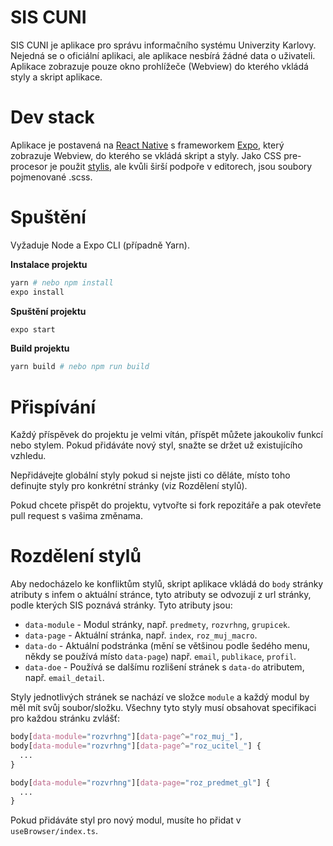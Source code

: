 # SIS CUNI

SIS CUNI je aplikace pro správu informačního systému Univerzity Karlovy. Nejedná se o oficiální aplikaci, ale aplikace nesbírá žádné data o uživateli. Aplikace zobrazuje pouze okno prohlížeče (Webview) do kterého vkládá styly a skript aplikace.

# Dev stack

Aplikace je postavená na [React Native](https://reactnative.dev/) s frameworkem [Expo](https://expo.io/), který zobrazuje Webview, do kterého se vkládá skript a styly. Jako CSS pre-procesor je použit [stylis](https://github.com/thysultan/stylis.js), ale kvůli širší podpoře v editorech, jsou soubory pojmenované .scss.

# Spuštění

Vyžaduje Node a Expo CLI (případně Yarn).

**Instalace projektu**
```bash
yarn # nebo npm install
expo install
```

**Spuštění projektu**
```bash
expo start
```

**Build projektu**
```bash
yarn build # nebo npm run build
```

# Přispívání

Každý příspěvek do projektu je velmi vítán, příspět můžete jakoukoliv funkcí nebo stylem. Pokud přidáváte nový styl, snažte se držet už existujícího vzhledu.

Nepřidávejte globální styly pokud si nejste jisti co děláte, místo toho definujte styly pro konkrétní stránky (viz Rozdělení stylů).

Pokud chcete přispět do projektu, vytvořte si fork repozitáře a pak otevřete pull request s vašima změnama.

# Rozdělení stylů

Aby nedocházelo ke konfliktům stylů, skript aplikace vkládá do `body` stránky atributy s infem o aktuální stránce, tyto atributy se odvozují z url stránky, podle kterých SIS poznává stránky. Tyto atributy jsou:

- `data-module` - Modul stránky, např. `predmety`, `rozvrhng`, `grupicek`.
- `data-page` - Aktuální stránka, např. `index`, `roz_muj_macro`.
- `data-do` - Aktuální podstránka (mění se většinou podle šedého menu, někdy se používá místo `data-page`) např. `email`, `publikace`, `profil`.
- `data-doe` - Používá se dalšímu rozlišení stránek s `data-do` atributem, např. `email_detail`.

Styly jednotlivých stránek se nachází ve složce `module` a každý modul by měl mít svůj soubor/složku. Všechny tyto styly musí obsahovat specifikaci pro každou stránku zvlášť:

```scss
body[data-module="rozvrhng"][data-page^="roz_muj_"],
body[data-module="rozvrhng"][data-page^="roz_ucitel_"] {
  ...
}

body[data-module="rozvrhng"][data-page="roz_predmet_gl"] {
  ...
}

```

Pokud přidáváte styl pro nový modul, musíte ho přidat v `useBrowser/index.ts`.